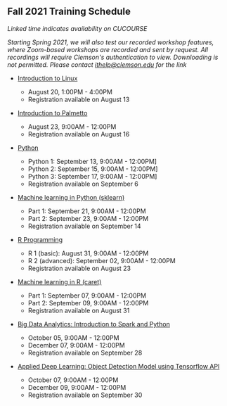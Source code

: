 ## Fall 2021 Training Schedule

*Linked time indicates availability on CUCOURSE*  

*Starting Spring 2021, we will also test our recorded workshop features, 
where Zoom-based workshops are recorded and sent by request. All recordings will 
require Clemson's authentication to view. Downloading is not permitted. Please contact ithelp@clemson.edu for the link* 

- [Introduction to Linux](workshop.md#introduction-to-linux)  
    - August 20, 1:00PM - 4:00PM
    - Registration available on August 13
   
- [Introduction to Palmetto](workshop.md#introduction-to-research-computing-on-palmetto-cluster)
    - August 23, 9:00AM - 12:00PM
    - Registration available on August 16
    
 - [Python](workshop.md#introduction-to-programming-in-python)
    - Python 1: September 13, 9:00AM - 12:00PM]
    - Python 2: September 15, 9:00AM - 12:00PM]
    - Python 3: September 17, 9:00AM - 12:00PM]
    - Registration available on September 6

- [Machine learning in Python (sklearn)](workshop.md#machine-learning-in-python)
    - Part 1: September 21, 9:00AM - 12:00PM
    - Part 2: September 23, 9:00AM - 12:00PM
    - Registration available on September 14

- [R Programming](workshop.md#introduction-to-data-science-using-r)
    - R 1 (basic): August 31, 9:00AM - 12:00PM
    - R 2 (advanced): September 02, 9:00AM - 12:00PM
    - Registration available on August 23
        
- [Machine learning in R (caret)](workshop.md#machine-learning-in-r)
    - Part 1: September 07, 9:00AM - 12:00PM
    - Part 2: September 09, 9:00AM - 12:00PM
    - Registration available on August 31
   
- [Big Data Analytics: Introduction to Spark and Python](workshop.md#introduction-to-big-data-analytics-using-sparkpython)    
    - October 05, 9:00AM - 12:00PM
    - December 07, 9:00AM - 12:00PM
    - Registration available on September 28
    
- [Applied Deep Learning: Object Detection Model using Tensorflow API](workshop.md#introduction-to-applied-deep-learning-object-detection-model-using-tensorflow-api)
    - October 07, 9:00AM - 12:00PM
    - December 09, 9:00AM - 12:00PM
    - Registration available on September 30
